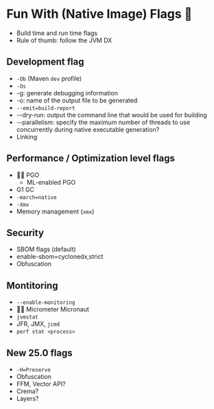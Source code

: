 # Fun With (Native Image) Flags 🏁

* Build time and run time flags
* Rule of thumb: follow the JVM DX

## Development flag
* `-Ob` (Maven `dev` profile)
* `-Os`
* -g: generate debugging information
* -o: name of the output file to be generated
* `--emit=build-report`
* --dry-run: output the command line that would be used for building
* --parallelism: specify the maximum number of threads to use concurrently during native executable generation?
* Linking

## Performance / Optimization level flags
* 👩‍💻 PGO
  * ML-enabled PGO
* G1 GC
* `-march=native`
* `-Xmx`
* Memory management (`xmx`)

## Security
* SBOM flags (default)
* enable-sbom=cyclonedx,strict
* Obfuscation

## Montitoring
* `--enable-monitoring`
* 👩‍💻 Micrometer Micronaut
* `jvmstat`  
* JFR, JMX, `jcmd`
* `perf stat <process>`

## New 25.0 flags
* `-H=Preserve`
* Obfuscation
* FFM, Vector API?
* Crema?
* Layers?
